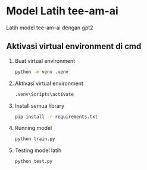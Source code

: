 # Model Latih tee-am-ai

Latih model tee-am-ai dengan gpt2

## Aktivasi virtual environment di cmd

1. Buat virtual environment

    ```bash
    python -m venv .venv
    ```

2. Aktivasi virtual environment

    ```bash
    .venv\Scripts\activate
    ```

3. Install semua library

    ```bash
    pip install -r requirements.txt
    ```

4. Running model

    ```bash
    python train.py
    ```

5. Testing model latih

    ```bash
    python test.py
    ```